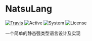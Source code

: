 NatsuLang
====

[![Travis](https://img.shields.io/travis/NatsuLang/NatsuLang.svg)](https://travis-ci.org/NatsuLang/NatsuLang)
![Active](https://img.shields.io/badge/status-active-brightgreen.svg)
![System](https://img.shields.io/badge/profile-system-blue.svg)
![License](https://img.shields.io/badge/license-MIT-blue.svg)

一个简单的静态强类型语言设计及实现
